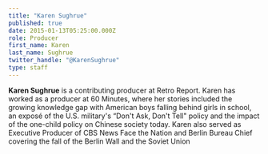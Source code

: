 ```yaml
---
title: "Karen Sughrue"
published: true
date: 2015-01-13T05:25:00.000Z
role: Producer
first_name: Karen
last_name: Sughrue
twitter_handle: "@KarenSughrue"
type: staff
---
```


**Karen Sughrue** is a contributing producer at Retro Report. Karen has worked as a producer at 60 Minutes, where her stories included the growing knowledge gap with American boys falling behind girls in school, an exposé of the U.S. military's “Don't Ask, Don't Tell" policy and the impact of the one-child policy on Chinese society today. Karen also served as Executive Producer of CBS News Face the Nation and Berlin Bureau Chief covering the fall of the Berlin Wall and the Soviet Union

